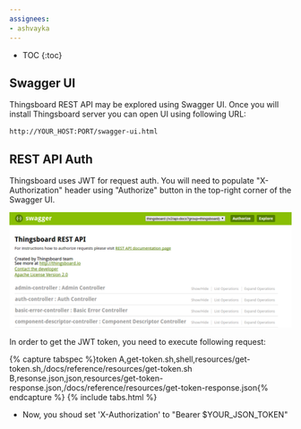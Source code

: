 ```yaml
---
assignees:
- ashvayka
---
```


* TOC
{:toc}

## Swagger UI

Thingsboard REST API may be explored using Swagger UI. 
Once you will install Thingsboard server you can open UI using following URL:
    
``` 
http://YOUR_HOST:PORT/swagger-ui.html
```

## REST API Auth

Thingsboard uses JWT for request auth. 
You will need to populate "X-Authorization" header using "Authorize" button in the top-right corner of the Swagger UI.

 ![image](/images/reference/swagger-ui.png)

In order to get the JWT token, you need to execute following request:

{% capture tabspec %}token
A,get-token.sh,shell,resources/get-token.sh,/docs/reference/resources/get-token.sh
B,resonse.json,json,resources/get-token-response.json,/docs/reference/resources/get-token-response.json{% endcapture %}
{% include tabs.html %}

 - Now, you shoud set  'X-Authorization' to "Bearer $YOUR_JSON_TOKEN"  